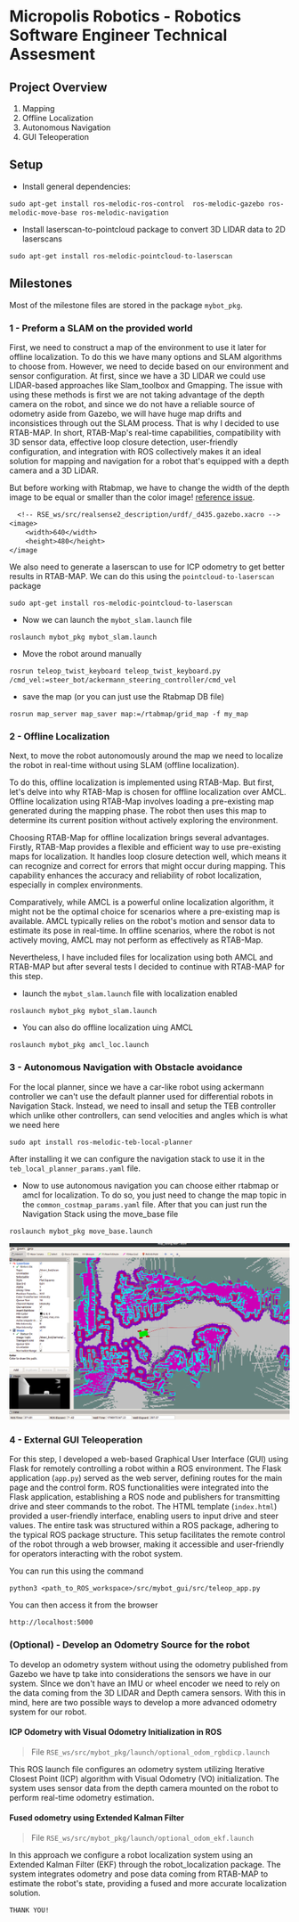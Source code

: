 # Micropolis Robotics - Robotics Software Engineer Technical Assesment

## Project Overview

1. Mapping
2. Offline Localization
3. Autonomous Navigation 
4. GUI Teleoperation

## Setup
- Install general dependencies:
```
sudo apt-get install ros-melodic-ros-control  ros-melodic-gazebo ros-melodic-move-base ros-melodic-navigation
```
- Install laserscan-to-pointcloud package to convert 3D LIDAR data to 2D laserscans
```
sudo apt-get install ros-melodic-pointcloud-to-laserscan
```

## Milestones
Most of the milestone files are stored in the package `mybot_pkg`. 

### 1 - Preform a SLAM on the provided world
First, we need to construct a map of the environment to use it later for offline localization. To do this we have many options and SLAM algorithms to choose from. However, we need to decide based on our environment and sensor configuration. At first, since we have a 3D LIDAR we could use LIDAR-based approaches like Slam_toolbox and Gmapping. The issue with using these methods is first we are not taking advantage of the depth camera on the robot, and since we do not have a reliable source of odometry aside from Gazebo, we will have huge map drifts and inconsistices through out the SLAM process. That is why I decided to use RTAB-MAP. In short, RTAB-Map's real-time capabilities, compatibility with 3D sensor data, effective loop closure detection, user-friendly configuration, and integration with ROS collectively makes it an ideal solution for mapping and navigation for a robot that's equipped with a depth camera and a 3D LiDAR. 
 

But before working with Rtabmap, we have to change the width of the depth image to be equal or smaller than the color image! [reference issue](https://github.com/introlab/rtabmap/issues/753). 
```
  <!-- RSE_ws/src/realsense2_description/urdf/_d435.gazebo.xacro -->
<image>
    <width>640</width>
    <height>480</height>
</image
```
We also need to generate a laserscan to use for ICP odometry to get better results in RTAB-MAP. We can do this using the `pointcloud-to-laserscan` package
```
sudo apt-get install ros-melodic-pointcloud-to-laserscan
``` 

- Now we can launch the `mybot_slam.launch` file
```
roslaunch mybot_pkg mybot_slam.launch
```
- Move the robot around manually 
```
rosrun teleop_twist_keyboard teleop_twist_keyboard.py /cmd_vel:=steer_bot/ackermann_steering_controller/cmd_vel
```
- save the map (or you can just use the Rtabmap DB file)
```
rosrun map_server map_saver map:=/rtabmap/grid_map -f my_map
```

### 2 - Offline Localization
Next, to move the robot autonomously around the map we need to localize the robot in real-time without using SLAM (offline localization).</br>

To do this, offline localization is implemented using RTAB-Map. But first, let's delve into why RTAB-Map is chosen for offline localization over AMCL. Offline localization using RTAB-Map involves loading a pre-existing map generated during the mapping phase. The robot then uses this map to determine its current position without actively exploring the environment.

Choosing RTAB-Map for offline localization brings several advantages. Firstly, RTAB-Map provides a flexible and efficient way to use pre-existing maps for localization. It handles loop closure detection well, which means it can recognize and correct for errors that might occur during mapping. This capability enhances the accuracy and reliability of robot localization, especially in complex environments.

Comparatively, while AMCL is a powerful online localization algorithm, it might not be the optimal choice for scenarios where a pre-existing map is available. AMCL typically relies on the robot's motion and sensor data to estimate its pose in real-time. In offline scenarios, where the robot is not actively moving, AMCL may not perform as effectively as RTAB-Map.

Nevertheless, I have included files for localization using both AMCL and RTAB-MAP but after several tests I decided to continue with RTAB-MAP for this step.  

- launch the `mybot_slam.launch` file with localization enabled
```
roslaunch mybot_pkg mybot_slam.launch
```
- You can also do offline localization uing AMCL
```
roslaunch mybot_pkg amcl_loc.launch
```

### 3 - Autonomous Navigation with Obstacle avoidance
For the local planner, since we have a car-like robot using ackermann controller we can't use the default planner used for differential robots in Navigation Stack. Instead, we need to insall and setup the TEB controller which unlike other controllers, can send velocities and angles which is what we need here
```
sudo apt install ros-melodic-teb-local-planner
```
After installing it we can configure the navigation stack to use it in the `teb_local_planner_params.yaml` file.</br>

- Now to use autonomous navigation you can choose either rtabmap or amcl for localization. To do so, you just need to change the map topic in the `common_costmap_params.yaml` file. After that you can just run the Navigation Stack using the move_base file
```
roslaunch mybot_pkg move_base.launch
```
![third_step_navigation](RSE_ws/media/nav.png)

### 4 - External GUI Teleoperation
For this step, I developed a web-based Graphical User Interface (GUI) using Flask for remotely controlling a robot within a ROS environment. The Flask application (`app.py`) served as the web server, defining routes for the main page and the control form. ROS functionalities were integrated into the Flask application, establishing a ROS node and publishers for transmitting drive and steer commands to the robot. The HTML template (`index.html`) provided a user-friendly interface, enabling users to input drive and steer values. The entire task was structured within a ROS package, adhering to the typical ROS package structure. This setup facilitates the remote control of the robot through a web browser, making it accessible and user-friendly for operators interacting with the robot system.

You can run this using the command
```
python3 <path_to_ROS_workspace>/src/mybot_gui/src/teleop_app.py
```
You can then access it from the browser
```
http://localhost:5000
```


### (Optional) - Develop an Odometry Source for the robot
To develop an odometry system without using the odometry published from Gazebo we have tp take into considerations the sensors we have in our system. SInce we don't have an IMU or wheel encoder we need to rely on the data coming from the 3D LIDAR and Depth camera sensors. With this in mind, here are two possible ways to develop a more advanced odometry system for our robot.

#### ICP Odometry with Visual Odometry Initialization in ROS
> File `RSE_ws/src/mybot_pkg/launch/optional_odom_rgbdicp.launch`


This ROS launch file configures an odometry system utilizing Iterative Closest Point (ICP) algorithm with Visual Odometry (VO) initialization. The system uses sensor data from the depth camera mounted on the robot to perform real-time odometry estimation.

#### Fused odometry using Extended Kalman Filter
> File `RSE_ws/src/mybot_pkg/launch/optional_odom_ekf.launch`


In this approach we configure a robot localization system using an Extended Kalman Filter (EKF) through the robot_localization package. The system integrates odometry and pose data coming from RTAB-MAP to estimate the robot's state, providing a fused and more accurate localization solution.

```
THANK YOU!
```

